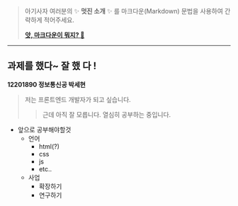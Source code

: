 > 아기사자 여러분의 ✨ **멋진 소개** ✨ 를 마크다운(Markdown) 문법을 사용하여 간략하게 적어주세요.
>
> **[앗, 마크다운이 뭐지? 🤔](https://ko.wikipedia.org/wiki/%EB%A7%88%ED%81%AC%EB%8B%A4%EC%9A%B4)**

---

## 과제를 했다~ 잘 했 다 !
**12201890 정보통신공 박세현**

> 저는 프론트엔드 개발자가 되고 싶습니다.
>   >근데 아직 잘 모릅니다. 열심히 공부하는 중입니다.


- 앞으로 공부해야할것
    - 언어
        - html(?)
        - css
        - js
        - etc..
    - 사업
        - 확장하기
        - 연구하기

